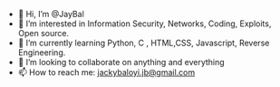 - 👋 Hi, I’m @JayBal
- 👀 I’m interested in Information Security, Networks, Coding, Exploits, Open source.
- 🌱 I’m currently learning Python, C , HTML,CSS, Javascript, Reverse Engineering.
- 💞️ I’m looking to collaborate on anything and everything
- 📫 How to reach me: jackybaloyi.jb@gmail.com

<!---
JayBal/JayBal is a ✨ special ✨ repository because its `README.md` (this file) appears on your GitHub profile.
You can click the Preview link to take a look at your changes.
--->
